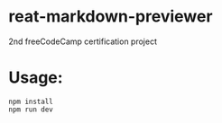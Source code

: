 # reat-markdown-previewer
2nd freeCodeCamp certification project

# Usage:
```
npm install
npm run dev
```
